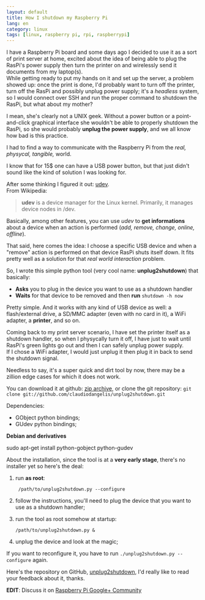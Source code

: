 ```yaml
---
layout: default
title: How I shutdown my Raspberry Pi
lang: en
category: linux
tags: [linux, raspberry pi, rpi, raspberrypi]
---
```


I have a Raspberry Pi board and some days ago I decided to use it as a sort of print server at home, excited about the idea of being able to plug the RasPi's power supply then turn the printer on and wirelessly send it documents from my laptop(s).  
While getting ready to put my hands on it and set up the server, a problem showed up:
once the print is done, I'd probably want to turn off the printer, turn off the RasPi and possibly unplug power supply; it's a _headless_ system, so I would connect over SSH and run the proper command to shutdown the RasPi, but what about my mother?  

I mean, she's clearly not a UNIX geek.
Without a power button or a point-and-click graphical interface she wouldn't be able to properly shutdown the RasPi, so she would probably **unplug the power supply**, and we all know how bad is this practice.

<!--more-->

I had to find a way to communicate with the Raspberry Pi from the _real, physycal, tangible,_ world.

I know that for 15&#36; one can have a USB power button, but that  just didn't  sound like the kind of solution I was looking for.


After some thinking I figured it out: [udev](http://linux.die.net/man/8/udev).  
From Wikipedia:

> **udev** is a device manager for the Linux kernel. Primarily, it manages device nodes in /dev.

Basically, among other features, you can use _udev_ to **get informations** about a device when an action is performed (_add, remove, change, online, offline_).

That said, here comes the idea: I choose a specific USB device and when a "remove" action is performed on that device RasPi shuts itself down. It fits pretty well as a solution for that _real world interaction_ problem.



So, I wrote this simple python tool (very cool name: **unplug2shutdown**) that basically:

- **Asks** you to plug in the device you want to use as a shutdown handler
- **Waits** for that device to be removed and then **run** `shutdown -h now`

Pretty simple. And it works with any kind of USB device as well: a flash/external drive, a SD/MMC adapter (even with no card in it), a WiFi adapter, a **printer**, and so on.

Coming back to my print server scenario, I have set the printer itself as a shutdown handler, so when I physycally turn it off, I have just to wait until RasPi's green lights go out and then I can safely unplug power supply.  
If I chose a WiFi adapter, I would just unplug it then plug it in back to send the shutdown signal.


Needless to say, it's a super quick and dirt tool by now, there may be a zillion edge cases for which it does not work.



You can download it at github: [zip archive](https://github.com/claudiodangelis/unplug2shutdown/archive/master.zip), or clone the git repository: `git clone git://github.com/claudiodangelis/unplug2shutdown.git`



Dependencies:



 - GObject python bindings;
 - GUdev python bindings;

**Debian and derivatives**

sudo apt-get install python-gobject python-gudev

About the installation, since the tool is at a **very early stage**, there's no installer yet so here's the deal:

1. run **as root**:

        /path/to/unplug2shutdown.py --configure
2.  follow the instructions, you'll need to plug the device that you want to use as a shutdown handler;
3.  run the tool as root somehow at startup:

        /path/to/unplug2shutdown.py &

4. unplug the device and look at the magic;


If you want to reconfigure it, you have to run `./unplug2shutdown.py --configure` again.

Here's the repository on GitHub, [unplug2shutdown](https://github.com/claudiodangelis/unplug2shutdown), I'd really like to read your feedback about it, thanks.

**EDIT**: Discuss it on [Raspberry Pi Google+  Community](https://plus.google.com/115859961800127275872/posts/FBq9Vx8y2hq)
